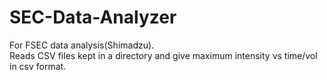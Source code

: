 # SEC-Data-Analyzer  
For FSEC data analysis(Shimadzu).  
Reads CSV files kept in a directory and give maximum intensity vs time/vol in csv format.
